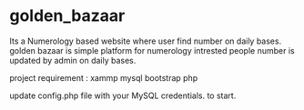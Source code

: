 # golden_bazaar
Its a Numerology based website where user find number on daily bases.
golden bazaar is simple platform for numerology intrested people number is updated by admin on daily bases.

project requirement :
xammp
mysql
bootstrap
php

update config.php file with your  MySQL credentials. to start.
